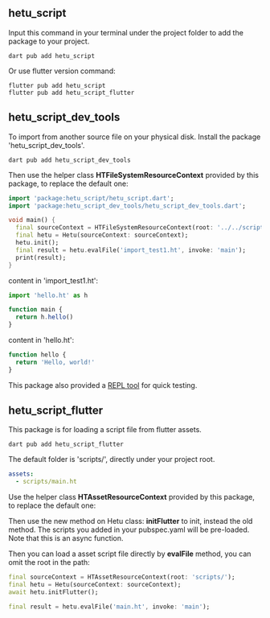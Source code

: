 ## hetu_script

Input this command in your terminal under the project folder to add the package to your project.

```
dart pub add hetu_script
```

Or use flutter version command:

```
flutter pub add hetu_script
flutter pub add hetu_script_flutter
```

## hetu_script_dev_tools

To import from another source file on your physical disk. Install the package 'hetu_script_dev_tools'.

```
dart pub add hetu_script_dev_tools
```

Then use the helper class **HTFileSystemResourceContext** provided by this package, to replace the default one:

```dart
import 'package:hetu_script/hetu_script.dart';
import 'package:hetu_script_dev_tools/hetu_script_dev_tools.dart';

void main() {
  final sourceContext = HTFileSystemResourceContext(root: '../../script/');
  final hetu = Hetu(sourceContext: sourceContext);
  hetu.init();
  final result = hetu.evalFile('import_test1.ht', invoke: 'main');
  print(result);
}
```

content in 'import_test1.ht':

```javascript
import 'hello.ht' as h

function main {
  return h.hello()
}
```

content in 'hello.ht':

```javascript
function hello {
  return 'Hello, world!'
}
```

This package also provided a [REPL tool](../command_line_tool/readme.md#REPL) for quick testing.

## hetu_script_flutter

This package is for loading a script file from flutter assets.

```
dart pub add hetu_script_flutter
```

The default folder is 'scripts/', directly under your project root.

```yaml
assets:
  - scripts/main.ht
```

Use the helper class **HTAssetResourceContext** provided by this package, to replace the default one:

Then use the new method on Hetu class: **initFlutter** to init, instead the old method. The scripts you added in your pubspec.yaml will be pre-loaded. Note that this is an async function.

Then you can load a asset script file directly by **evalFile** method, you can omit the root in the path:

```dart
final sourceContext = HTAssetResourceContext(root: 'scripts/');
final hetu = Hetu(sourceContext: sourceContext);
await hetu.initFlutter();

final result = hetu.evalFile('main.ht', invoke: 'main');
```
